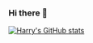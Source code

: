 ### Hi there 👋

[![Harry's GitHub stats](https://github-readme-stats.vercel.app/api?username=edujunho-hphk&count_private=true&theme=onedark)](https://github.com/anuraghazra/github-readme-stats)



<!--
**edujunho-hphk/edujunho-hphk** is a ✨ _special_ ✨ repository because its `README.md` (this file) appears on your GitHub profile.

Here are some ideas to get you started:

- 🔭 I’m currently working on ...
- 🌱 I’m currently learning ...
- 👯 I’m looking to collaborate on ...
- 🤔 I’m looking for help with ...
- 💬 Ask me about ...
- 📫 How to reach me: ...
- 😄 Pronouns: ...
- ⚡ Fun fact: ...
-->
